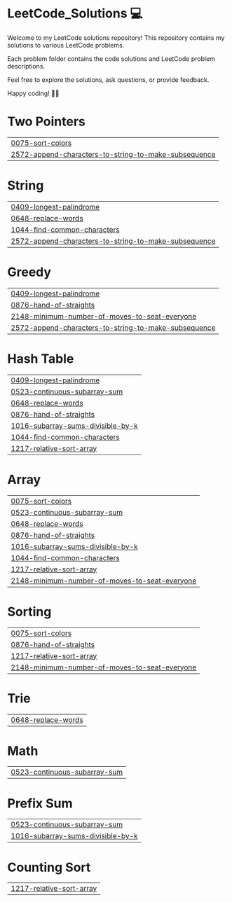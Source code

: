 # LeetCode_Solutions 💻

Welcome to my LeetCode solutions repository! This repository contains my solutions to various LeetCode problems.

Each problem folder contains the code solutions and LeetCode problem descriptions.

Feel free to explore the solutions, ask questions, or provide feedback.

Happy coding! 🚀🔥


# Two Pointers
|  |
| ------- |
| [0075-sort-colors](https://github.com/sakshee15/LeetCode_Solutions/tree/master/0075-sort-colors) |
| [2572-append-characters-to-string-to-make-subsequence](https://github.com/sakshee15/LeetCode_Solutions/tree/master/2572-append-characters-to-string-to-make-subsequence) |
# String
|  |
| ------- |
| [0409-longest-palindrome](https://github.com/sakshee15/LeetCode_Solutions/tree/master/0409-longest-palindrome) |
| [0648-replace-words](https://github.com/sakshee15/LeetCode_Solutions/tree/master/0648-replace-words) |
| [1044-find-common-characters](https://github.com/sakshee15/LeetCode_Solutions/tree/master/1044-find-common-characters) |
| [2572-append-characters-to-string-to-make-subsequence](https://github.com/sakshee15/LeetCode_Solutions/tree/master/2572-append-characters-to-string-to-make-subsequence) |
# Greedy
|  |
| ------- |
| [0409-longest-palindrome](https://github.com/sakshee15/LeetCode_Solutions/tree/master/0409-longest-palindrome) |
| [0876-hand-of-straights](https://github.com/sakshee15/LeetCode_Solutions/tree/master/0876-hand-of-straights) |
| [2148-minimum-number-of-moves-to-seat-everyone](https://github.com/sakshee15/LeetCode_Solutions/tree/master/2148-minimum-number-of-moves-to-seat-everyone) |
| [2572-append-characters-to-string-to-make-subsequence](https://github.com/sakshee15/LeetCode_Solutions/tree/master/2572-append-characters-to-string-to-make-subsequence) |
# Hash Table
|  |
| ------- |
| [0409-longest-palindrome](https://github.com/sakshee15/LeetCode_Solutions/tree/master/0409-longest-palindrome) |
| [0523-continuous-subarray-sum](https://github.com/sakshee15/LeetCode_Solutions/tree/master/0523-continuous-subarray-sum) |
| [0648-replace-words](https://github.com/sakshee15/LeetCode_Solutions/tree/master/0648-replace-words) |
| [0876-hand-of-straights](https://github.com/sakshee15/LeetCode_Solutions/tree/master/0876-hand-of-straights) |
| [1016-subarray-sums-divisible-by-k](https://github.com/sakshee15/LeetCode_Solutions/tree/master/1016-subarray-sums-divisible-by-k) |
| [1044-find-common-characters](https://github.com/sakshee15/LeetCode_Solutions/tree/master/1044-find-common-characters) |
| [1217-relative-sort-array](https://github.com/sakshee15/LeetCode_Solutions/tree/master/1217-relative-sort-array) |
# Array
|  |
| ------- |
| [0075-sort-colors](https://github.com/sakshee15/LeetCode_Solutions/tree/master/0075-sort-colors) |
| [0523-continuous-subarray-sum](https://github.com/sakshee15/LeetCode_Solutions/tree/master/0523-continuous-subarray-sum) |
| [0648-replace-words](https://github.com/sakshee15/LeetCode_Solutions/tree/master/0648-replace-words) |
| [0876-hand-of-straights](https://github.com/sakshee15/LeetCode_Solutions/tree/master/0876-hand-of-straights) |
| [1016-subarray-sums-divisible-by-k](https://github.com/sakshee15/LeetCode_Solutions/tree/master/1016-subarray-sums-divisible-by-k) |
| [1044-find-common-characters](https://github.com/sakshee15/LeetCode_Solutions/tree/master/1044-find-common-characters) |
| [1217-relative-sort-array](https://github.com/sakshee15/LeetCode_Solutions/tree/master/1217-relative-sort-array) |
| [2148-minimum-number-of-moves-to-seat-everyone](https://github.com/sakshee15/LeetCode_Solutions/tree/master/2148-minimum-number-of-moves-to-seat-everyone) |
# Sorting
|  |
| ------- |
| [0075-sort-colors](https://github.com/sakshee15/LeetCode_Solutions/tree/master/0075-sort-colors) |
| [0876-hand-of-straights](https://github.com/sakshee15/LeetCode_Solutions/tree/master/0876-hand-of-straights) |
| [1217-relative-sort-array](https://github.com/sakshee15/LeetCode_Solutions/tree/master/1217-relative-sort-array) |
| [2148-minimum-number-of-moves-to-seat-everyone](https://github.com/sakshee15/LeetCode_Solutions/tree/master/2148-minimum-number-of-moves-to-seat-everyone) |
# Trie
|  |
| ------- |
| [0648-replace-words](https://github.com/sakshee15/LeetCode_Solutions/tree/master/0648-replace-words) |
# Math
|  |
| ------- |
| [0523-continuous-subarray-sum](https://github.com/sakshee15/LeetCode_Solutions/tree/master/0523-continuous-subarray-sum) |
# Prefix Sum
|  |
| ------- |
| [0523-continuous-subarray-sum](https://github.com/sakshee15/LeetCode_Solutions/tree/master/0523-continuous-subarray-sum) |
| [1016-subarray-sums-divisible-by-k](https://github.com/sakshee15/LeetCode_Solutions/tree/master/1016-subarray-sums-divisible-by-k) |
# Counting Sort
|  |
| ------- |
| [1217-relative-sort-array](https://github.com/sakshee15/LeetCode_Solutions/tree/master/1217-relative-sort-array) |
